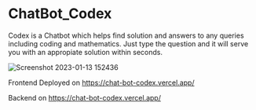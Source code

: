 # ChatBot_Codex

Codex is a Chatbot which helps find solution and answers to any queries including coding and mathematics.
Just type the question and it will serve you with an appropiate solution within seconds.





![Screenshot 2023-01-13 152436](https://user-images.githubusercontent.com/25259575/212292057-dbb599ae-03a8-42bf-82e6-ed95bd22947f.jpg)





Frontend Deployed on https://chat-bot-codex.vercel.app/



Backend on https://chat-bot-codex.vercel.app/
